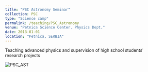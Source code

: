 ```yaml
---
title: "PSC Astronomy Seminar"
collection: PSC
type: "Science camp"
permalink: /teaching/PSC_Astronomy
venue: "Petnica Science Center, Physics Dept."
date: 2013-01-01
location: "Petnica, SERBIA"
---
```


Teaching advanced physics and supervision of high school students' research projects

![PSC_AST](https://stefan-andjelkovic-pitt.github.io/images/PSC_AST.jpg)
